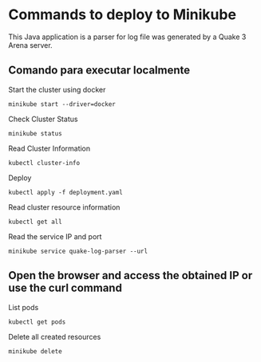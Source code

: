 # Commands to deploy to Minikube

This Java application is a parser for log file was generated by a Quake 3 Arena server.

## Comando para executar localmente

Start the cluster using docker

    minikube start --driver=docker    

Check Cluster Status

    minikube status

Read Cluster Information

    kubectl cluster-info

Deploy

    kubectl apply -f deployment.yaml

Read cluster resource information

    kubectl get all

Read the service IP and port

    minikube service quake-log-parser --url

## Open the browser and access the obtained IP or use the curl command

List pods

    kubectl get pods

Delete all created resources

    minikube delete
